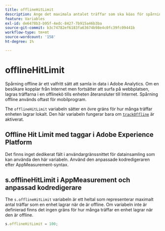```yaml
---
title: offlineHitLimit
description: Ange det maximala antalet träffar som ska köas för spårning offline.
feature: Variables
exl-id: de6478b3-b95f-4edc-8427-7b915a46b3ba
source-git-commit: b3c74782ef6183fa63674b98e4c0fc39fc09441b
workflow-type: tm+mt
source-wordcount: '158'
ht-degree: 1%

---
```


# offlineHitLimit

Spårning offline är ett valfritt sätt att samla in data i Adobe Analytics. Om en besökare kopplar från Internet men fortsätter att surfa på webbplatsen, lagras träffarna i en offlinekö tills enheten återansluter till Internet. Spårning offline används oftast för mobilprogram.

The `offlineHitLimit` variabeln sätter en övre gräns för hur många träffar enheten lagrar lokalt. Den här variabeln fungerar bara om [`trackOffline`](trackoffline.md) är aktiverat.

## Offline Hit Limit med taggar i Adobe Experience Platform

Det finns inget dedikerat fält i användargränssnittet för datainsamling som kan använda den här variabeln. Använd den anpassade kodredigeraren efter AppMeasurement-syntax.

## s.offlineHitLimit i AppMeasurement och anpassad kodredigerare

The `s.offlineHitLimit` variabeln är ett heltal som representerar maximalt antal träffar som en enhet lagrar när de är offline. Om variabeln inte är definierad finns det ingen gräns för hur många träffar en enhet lagrar när den är offline.

```js
s.offlineHitLimit = 100;
```
